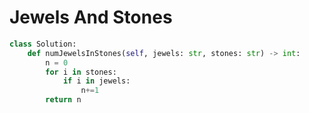 # Jewels And Stones
```python
class Solution:
    def numJewelsInStones(self, jewels: str, stones: str) -> int:
        n = 0
        for i in stones:
            if i in jewels:
                n+=1
        return n
```

